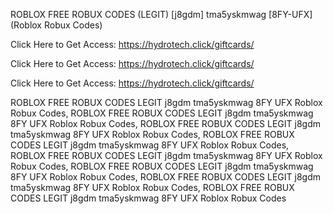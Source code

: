 ROBLOX FREE ROBUX CODES (LEGIT) [j8gdm] tma5yskmwag [8FY-UFX] (Roblox Robux Codes)

Click Here to Get Access: https://hydrotech.click/giftcards/

Click Here to Get Access: https://hydrotech.click/giftcards/

Click Here to Get Access: https://hydrotech.click/giftcards/

ROBLOX FREE ROBUX CODES LEGIT j8gdm tma5yskmwag 8FY UFX Roblox Robux Codes, ROBLOX FREE ROBUX CODES LEGIT j8gdm tma5yskmwag 8FY UFX Roblox Robux Codes, ROBLOX FREE ROBUX CODES LEGIT j8gdm tma5yskmwag 8FY UFX Roblox Robux Codes, ROBLOX FREE ROBUX CODES LEGIT j8gdm tma5yskmwag 8FY UFX Roblox Robux Codes, ROBLOX FREE ROBUX CODES LEGIT j8gdm tma5yskmwag 8FY UFX Roblox Robux Codes, ROBLOX FREE ROBUX CODES LEGIT j8gdm tma5yskmwag 8FY UFX Roblox Robux Codes, ROBLOX FREE ROBUX CODES LEGIT j8gdm tma5yskmwag 8FY UFX Roblox Robux Codes, ROBLOX FREE ROBUX CODES LEGIT j8gdm tma5yskmwag 8FY UFX Roblox Robux Codes
